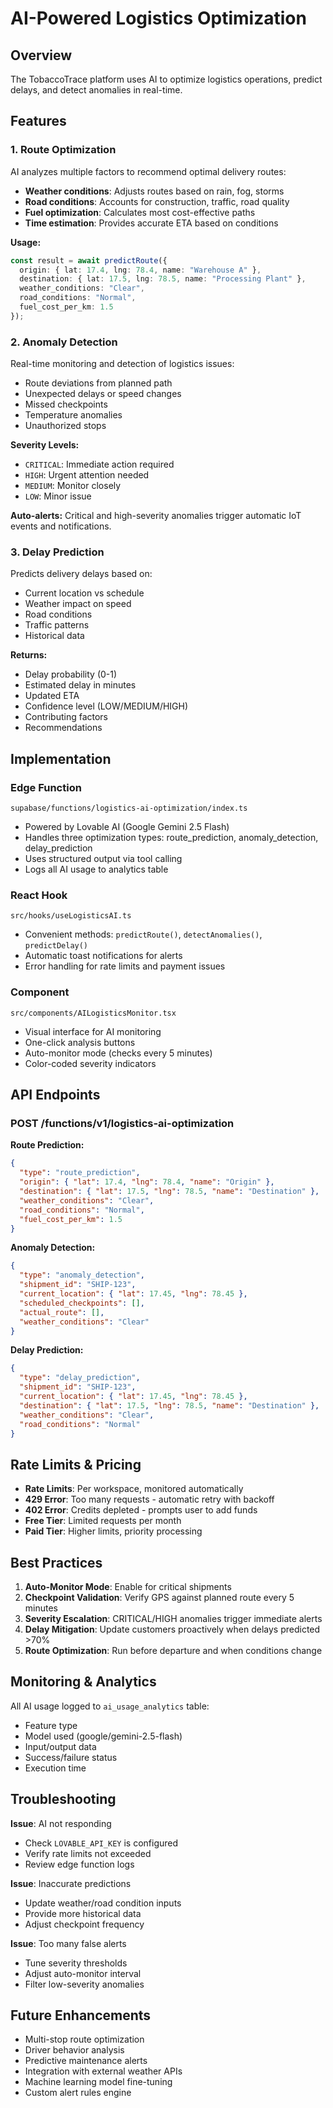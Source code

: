 # AI-Powered Logistics Optimization

## Overview
The TobaccoTrace platform uses AI to optimize logistics operations, predict delays, and detect anomalies in real-time.

## Features

### 1. Route Optimization
AI analyzes multiple factors to recommend optimal delivery routes:
- **Weather conditions**: Adjusts routes based on rain, fog, storms
- **Road conditions**: Accounts for construction, traffic, road quality
- **Fuel optimization**: Calculates most cost-effective paths
- **Time estimation**: Provides accurate ETA based on conditions

**Usage:**
```typescript
const result = await predictRoute({
  origin: { lat: 17.4, lng: 78.4, name: "Warehouse A" },
  destination: { lat: 17.5, lng: 78.5, name: "Processing Plant" },
  weather_conditions: "Clear",
  road_conditions: "Normal",
  fuel_cost_per_km: 1.5
});
```

### 2. Anomaly Detection
Real-time monitoring and detection of logistics issues:
- Route deviations from planned path
- Unexpected delays or speed changes
- Missed checkpoints
- Temperature anomalies
- Unauthorized stops

**Severity Levels:**
- `CRITICAL`: Immediate action required
- `HIGH`: Urgent attention needed
- `MEDIUM`: Monitor closely
- `LOW`: Minor issue

**Auto-alerts:** Critical and high-severity anomalies trigger automatic IoT events and notifications.

### 3. Delay Prediction
Predicts delivery delays based on:
- Current location vs schedule
- Weather impact on speed
- Road conditions
- Traffic patterns
- Historical data

**Returns:**
- Delay probability (0-1)
- Estimated delay in minutes
- Updated ETA
- Confidence level (LOW/MEDIUM/HIGH)
- Contributing factors
- Recommendations

## Implementation

### Edge Function
`supabase/functions/logistics-ai-optimization/index.ts`
- Powered by Lovable AI (Google Gemini 2.5 Flash)
- Handles three optimization types: route_prediction, anomaly_detection, delay_prediction
- Uses structured output via tool calling
- Logs all AI usage to analytics table

### React Hook
`src/hooks/useLogisticsAI.ts`
- Convenient methods: `predictRoute()`, `detectAnomalies()`, `predictDelay()`
- Automatic toast notifications for alerts
- Error handling for rate limits and payment issues

### Component
`src/components/AILogisticsMonitor.tsx`
- Visual interface for AI monitoring
- One-click analysis buttons
- Auto-monitor mode (checks every 5 minutes)
- Color-coded severity indicators

## API Endpoints

### POST /functions/v1/logistics-ai-optimization

**Route Prediction:**
```json
{
  "type": "route_prediction",
  "origin": { "lat": 17.4, "lng": 78.4, "name": "Origin" },
  "destination": { "lat": 17.5, "lng": 78.5, "name": "Destination" },
  "weather_conditions": "Clear",
  "road_conditions": "Normal",
  "fuel_cost_per_km": 1.5
}
```

**Anomaly Detection:**
```json
{
  "type": "anomaly_detection",
  "shipment_id": "SHIP-123",
  "current_location": { "lat": 17.45, "lng": 78.45 },
  "scheduled_checkpoints": [],
  "actual_route": [],
  "weather_conditions": "Clear"
}
```

**Delay Prediction:**
```json
{
  "type": "delay_prediction",
  "shipment_id": "SHIP-123",
  "current_location": { "lat": 17.45, "lng": 78.45 },
  "destination": { "lat": 17.5, "lng": 78.5, "name": "Destination" },
  "weather_conditions": "Clear",
  "road_conditions": "Normal"
}
```

## Rate Limits & Pricing

- **Rate Limits**: Per workspace, monitored automatically
- **429 Error**: Too many requests - automatic retry with backoff
- **402 Error**: Credits depleted - prompts user to add funds
- **Free Tier**: Limited requests per month
- **Paid Tier**: Higher limits, priority processing

## Best Practices

1. **Auto-Monitor Mode**: Enable for critical shipments
2. **Checkpoint Validation**: Verify GPS against planned route every 5 minutes
3. **Severity Escalation**: CRITICAL/HIGH anomalies trigger immediate alerts
4. **Delay Mitigation**: Update customers proactively when delays predicted >70%
5. **Route Optimization**: Run before departure and when conditions change

## Monitoring & Analytics

All AI usage logged to `ai_usage_analytics` table:
- Feature type
- Model used (google/gemini-2.5-flash)
- Input/output data
- Success/failure status
- Execution time

## Troubleshooting

**Issue**: AI not responding
- Check `LOVABLE_API_KEY` is configured
- Verify rate limits not exceeded
- Review edge function logs

**Issue**: Inaccurate predictions
- Update weather/road condition inputs
- Provide more historical data
- Adjust checkpoint frequency

**Issue**: Too many false alerts
- Tune severity thresholds
- Adjust auto-monitor interval
- Filter low-severity anomalies

## Future Enhancements

- Multi-stop route optimization
- Driver behavior analysis
- Predictive maintenance alerts
- Integration with external weather APIs
- Machine learning model fine-tuning
- Custom alert rules engine
